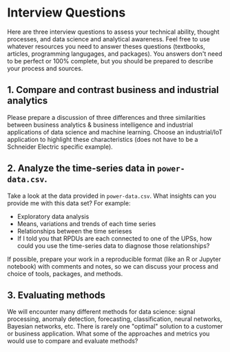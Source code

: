 # Interview Questions
Here are three interview questions to assess your technical ability, thought processes, and data science and analytical awareness.  Feel free to use whatever resources you need to answer theses questions (textbooks, articles, programming langugages, and packages). You answers don't need to be perfect or 100% complete, but you should be prepared to describe your process and sources.

## 1. Compare and contrast business and industrial analytics 
Please prepare a discussion of three differences and three similarities between business analytics & business intelligence and industrial applications of data science and machine learning.  Choose an industrial/IoT application to highlight these characteristics (does not have to be a Schneider Electric specific example).

## 2. Analyze the time-series data in `power-data.csv`.
Take a look at the data provided in `power-data.csv`.  What insights can you provide me with this data set?  For example:

  - Exploratory data analysis
  - Means, variations and trends of each time series
  - Relationships between the time serieses
  - If I told you that RPDUs are each connected to one of the UPSs, how could you use the time-series data to diagnose those relationships?

If possible, prepare your work in a reproducible format (like an R or Jupyter notebook) with comments and notes, so we can discuss your process and choice of tools, packages, and methods.

## 3. Evaluating methods
We will encounter many different methods for data science: signal processing, anomaly detection, forecasting, classification, neural networks, Bayesian networks, etc.  There is rarely one "optimal" solution to a customer or business application.  What some of the approaches and metrics you would use to compare and evaluate methods?
